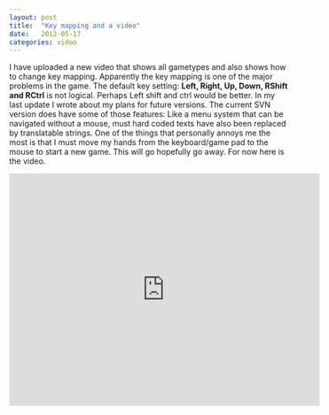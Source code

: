 ```yaml
---
layout: post
title:  "Key mapping and a video"
date:   2012-05-17
categories: video
---
```

I have uploaded a new video that shows all gametypes and also shows how to change key mapping. Apparently the key mapping is one of the major problems in the game. The default key setting: **Left, Right, Up, Down, RShift and RCtrl** is not logical. Perhaps Left shift and ctrl would be better. In my last update I wrote about my plans for future versions. The current SVN version does have some of those features: Like a menu system that can be navigated without a mouse, must hard coded texts have also been replaced by translatable strings. One of the things that personally annoys me the most is that I must move my hands from the keyboard/game pad to the mouse to start a new game. This will go hopefully go away. For now here is the video.

<iframe width="560" height="420" src="http://www.youtube.com/embed/UPcU3dEDBTA?rel=0" frameborder="0" allowfullscreen></iframe>